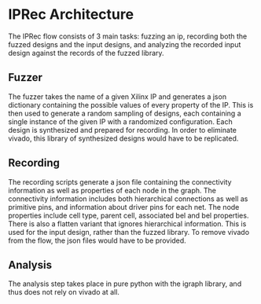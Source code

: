 # IPRec Architecture

The IPRec flow consists of 3 main tasks: fuzzing an ip, recording both
the fuzzed designs and the input designs, and analyzing the recorded
input design against the records of the fuzzed library.

## Fuzzer

The fuzzer takes the name of a given Xilinx IP and generates a
json dictionary containing the possible values of every property of
the IP.  This is then used to generate a random sampling of designs,
each containing a single instance of the given IP with a randomized
configuration.  Each design is synthesized and prepared for recording.
In order to eliminate vivado, this library of synthesized designs would
have to be replicated.

## Recording

The recording scripts generate a json file containing the connectivity
information as well as properties of each node in the graph. The
connectivity information includes both hierarchical connections as well
as primitive pins, and information about driver pins for each net.
The node properties include cell type, parent cell, associated bel
and bel properties.  There is also a flatten variant that ignores
hierarchical information.  This is used for the input design, rather
than the fuzzed library.  To remove vivado from the flow, the json files
would have to be provided.

## Analysis

The analysis step takes place in pure python with the igraph library,
and thus does not rely on vivado at all.
